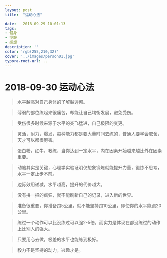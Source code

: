 ```yaml
---
layout: post
title:  "运动心法"

date:   2018-09-29 10:01:13
tags:
- 健身
- 坚毅
- 感想
description: ''
color: 'rgb(255,210,32)'
cover: '../images/person01.jpg'
typora-root-url: ..
---
```


# 2018-09-30 运动心法

> 水平越高对自己身体的了解越透彻。

> 薄弱的部位练起来很痛苦，却能让自己均衡发展，避免受伤。

> 受伤很多时候来源于水平的突飞猛进，自己极限的变更。

> 灵活，耐力，爆发，每种能力都是要大量时间去练的，普通人要学会取舍，天才可以都很厉害。

> 蛋白粉，红牛，教练，当你达到一定水平，内在因素开始越来越比外在因素重要。

> 动脑其实是关键，心理学实验证明仅想象锻炼就能提升力量，锻炼不思考，水平一定止步不前。

> 边际效用递减，水平越高，提升的代价越大。

> 没有拼一把的疯狂，就不能刷新自己的记录，进入新的世界。

> 准备很重要，你准备跑5公里，就不能坚持跑10公里，即使你的水平能跑20公里。

> 练过一个动作可以比没练过可以强2-5倍，而实力是体现在都没练过的动作上比别人的强大。

> 只要用心去做，极差的水平也能练到极好。

> 毅力不是坚持的动力，兴趣才是。
